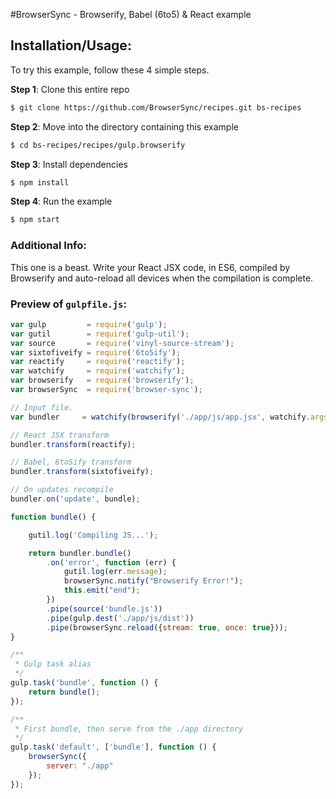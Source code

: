 #BrowserSync - Browserify, Babel (6to5) &amp; React example

## Installation/Usage:

To try this example, follow these 4 simple steps. 

**Step 1**: Clone this entire repo
```bash
$ git clone https://github.com/BrowserSync/recipes.git bs-recipes
```

**Step 2**: Move into the directory containing this example
```bash
$ cd bs-recipes/recipes/gulp.browserify
```

**Step 3**: Install dependencies
```bash
$ npm install
```

**Step 4**: Run the example
```bash
$ npm start
```

### Additional Info:



This one is a beast. Write your React JSX code, in ES6, compiled by Browserify and auto-reload all devices
when the compilation is complete.

### Preview of `gulpfile.js`:
```js
var gulp         = require('gulp');
var gutil        = require('gulp-util');
var source       = require('vinyl-source-stream');
var sixtofiveify = require('6to5ify');
var reactify     = require('reactify');
var watchify     = require('watchify');
var browserify   = require('browserify');
var browserSync  = require('browser-sync');

// Input file.
var bundler     = watchify(browserify('./app/js/app.jsx', watchify.args));

// React JSX transform
bundler.transform(reactify);

// Babel, 6to5ify transform
bundler.transform(sixtofiveify);

// On updates recompile
bundler.on('update', bundle);

function bundle() {

    gutil.log('Compiling JS...');

    return bundler.bundle()
        .on('error', function (err) {
            gutil.log(err.message);
            browserSync.notify("Browserify Error!");
            this.emit("end");
        })
        .pipe(source('bundle.js'))
        .pipe(gulp.dest('./app/js/dist'))
        .pipe(browserSync.reload({stream: true, once: true}));
}

/**
 * Gulp task alias
 */
gulp.task('bundle', function () {
    return bundle();
});

/**
 * First bundle, then serve from the ./app directory
 */
gulp.task('default', ['bundle'], function () {
    browserSync({
        server: "./app"
    });
});
```

